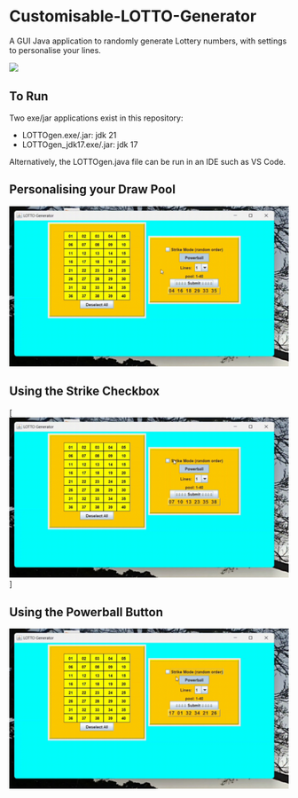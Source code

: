 # Customisable-LOTTO-Generator
A GUI Java application to randomly generate Lottery numbers, with settings to personalise your lines.

<img src="https://github.com/br-Chan/Customisable-LOTTO-Generator/blob/main/README_gifs/SubmitButton.gif" width="750" />

## To Run
Two exe/jar applications exist in this repository:
- LOTTOgen.exe/.jar: jdk 21
- LOTTOgen_jdk17.exe/.jar: jdk 17

Alternatively, the LOTTOgen.java file can be run in an IDE such as VS Code.

## Personalising your Draw Pool

<img src="https://github.com/br-Chan/Customisable-LOTTO-Generator/blob/main/README_gifs/PersonalisingDrawPool.gif" width="750" />

## Using the Strike Checkbox

[<img src="https://github.com/br-Chan/Customisable-LOTTO-Generator/blob/main/README_gifs/StrikeButton.gif" width="750" />]

## Using the Powerball Button

<img src="https://github.com/br-Chan/Customisable-LOTTO-Generator/blob/main/README_gifs/PowerballButton.gif" width="750" />
